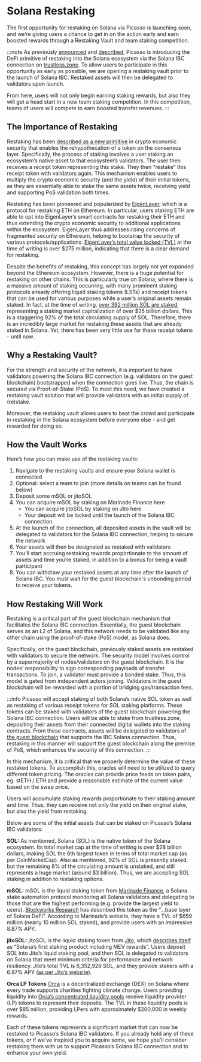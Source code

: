 # Solana Restaking

The first opportunity for restaking on Solana via Picasso is launching soon, and we’re giving users a chance to get in on the action early and earn boosted rewards through a Restaking Vault and team staking competition.

:::note
As previously [announced](https://twitter.com/Picasso_Network/status/1734941879068762305) and [described](https://medium.com/@Picasso_Network/restaking-is-coming-to-solana-via-picasso-5ea0b027d269), Picasso is introducing the DeFi primitive of restaking into the Solana ecosystem via the Solana IBC connection on [trustless.zone](https://www.trustless.zone/). To allow users to participate in this opportunity as early as possible, we are opening a restaking vault prior to the launch of Solana IBC. Restaked assets will then be delegated to validators upon launch. 

From here, users will not only begin earning staking rewards, but also they will get a head start in a new team staking competition. In this competition, teams of users will compete to earn boosted transfer revenues.
:::

## The Importance of Restaking
Restaking has been [described as a new primitive](https://consensys.io/blog/eigenlayer-a-restaking-primitive) in crypto economic security that enables the rehypothecation of a token on the consensus layer. Specifically, the process of staking involves a user staking an ecosystem’s native asset to that ecosystem’s validators. The user then receives a receipt token representing this stake. They then “restake” this receipt token with validators again. This mechanism enables users to multiply the crypto economic security (and the yield) of their initial tokens, as they are essentially able to stake the same assets twice, receiving yield and supporting PoS validation both times.

Restaking has been pioneered and popularized by [EigenLayer](https://www.eigenlayer.xyz/), which is a protocol for restaking ETH on Ethereum. In particular, users staking ETH are able to opt into EigenLayer’s smart contracts for restaking their ETH and thus extending the crypto economic security to additional applications within the ecosystem. EigenLayer thus addresses rising concerns of fragmented security on Ethereum, helping to bootstrap the security of various protocols/applications. [EigenLayer’s total value locked (TVL)](https://defillama.com/protocol/eigenlayer) at the time of writing is over $275 million, indicating that there is a clear demand for restaking.

Despite the benefits of restaking, this concept has largely not yet expanded beyond the Ethereum ecosystem. However, there is a huge potential for restaking on other chains. This is particularly true on Solana, where there is a massive amount of staking occurring, with many prominent staking protocols already offering liquid staking tokens (LSTs) and receipt tokens that can be used for various purposes while a user’s original assets remain staked. In fact, at the time of writing, [over 392 million SOL are staked](https://solanacompass.com/statistics/staking), representing a staking market capitalization of over $25 billion dollars. This is a staggering 92% of the total circulating supply of SOL. Therefore, there is an incredibly large market for restaking these assets that are already staked in Solana. Yet, there has been very little use for these receipt tokens - until now.

## Why a Restaking Vault?
For the strength and security of the network, it is important to have validators powering the Solana IBC connection (e.g. validators on the guest blockchain) bootstrapped when the connection goes live. Thus, the chain is secured via Proof-of-Stake (PoS). To meet this need, we have created a restaking vault solution that will provide validators with an initial supply of (re)stake. 

Moreover, the restaking vault allows users to beat the crowd and participate in restaking in the Solana ecosystem before everyone else - and get rewarded for doing so. 

## How the Vault Works

Here’s how you can make use of the restaking vaults:

1. Navigate to the restaking vaults and ensure your Solana wallet is connected
2. Optional: select a team to join (more details on teams can be found below)
3. Deposit some mSOL or jitoSOL
4. You can acquire mSOL by staking on Marinade Finance here
   - You can acquire jitoSOL by staking on Jito here
   - Your deposit will be locked until the launch of the Solana IBC connection
5. At the launch of the connection, all deposited assets in the vault will be delegated to validators for the Solana IBC connection, helping to secure the network
6. Your assets will then be designated as restaked with validators
7. You’ll start accruing restaking rewards proportionate to the amount of assets and time you’re staked, in addition to a bonus for being a vault participant
8. You can withdraw your restaked assets at any time after the launch of Solana IBC. You must wait for the guest blockchain's unbonding period to receive your tokens.

## How Restaking Will Work

Restaking is a critical part of the guest blockchain mechanism that facilitates the Solana IBC connection. Essentially, the guest blockchain serves as an L2 of Solana, and this network needs to be validated like any other chain using the proof-of-stake (PoS) model, as Solana does. 

Specifically, on the guest blockchain, previously staked assets are restaked with validators to secure the network. The security model involves control by a supermajority of nodes/validators on the guest blockchain. It is the nodes’ responsibility to sign corresponding payloads of transfer transactions. To join, a validator must provide a bonded stake. Thus, this model is gated from independent actors joining. Validators in the guest blockchain will be rewarded with a portion of bridging gas/transaction fees.

:::info
Picasso will accept staking of both Solana’s native SOL token as well as restaking of various receipt tokens for SOL staking platforms. These tokens can be staked with validators of the guest blockchain powering the Solana IBC connection. Users will be able to stake from trustless.zone, depositing their assets from their connected digital wallets into the staking contracts. From these contracts, assets will be delegated to validators of [the guest blockchain](https://research.composable.finance/t/crossing-the-cross-blockchain-interoperability-chasm/33) that supports the IBC Solana connection. Thus, restaking in this manner will support the guest blockchain along the premise of PoS, which enhances the security of this connection.
:::

In this mechanism, it is critical that we properly determine the value of these restaked tokens. To accomplish this, oracles will need to be utilized to query different token pricing. The oracles can provide price feeds on token pairs, eg. stETH / ETH and provide a reasonable estimate of the current value based on the swap price. 

Users will accumulate staking rewards proportionate to their staking amount and time. Thus, they can receive not only the yield on their original stake, but also the yield from restaking.

Below are some of the initial assets that can be staked on Picasso’s Solana IBC validators:

**SOL:**
As mentioned, Solana (SOL) is the native token of the Solana ecosystem. Its total market cap at the time of writing is over $28 billion dollars, making SOL the 6th largest token in terms of total market cap (as per CoinMarketCap). Also as mentioned, 92% of SOL is presently staked, but the remaining 8% of the circulating amount is unstaked, and still represents a huge market (around $3 billion). Thus, we are accepting SOL staking in addition to restaking options.

**mSOL:**
mSOL is the liquid staking token from [Marinade Finance](https://marinade.finance/), a Solana stake automation protocol monitoring all Solana validators and delegating to those that are the highest performing (e.g. provide the largest yield to users). [Blockworks Research](https://www.blockworksresearch.com/research/marinade-finance-the-base-layer-for-solana-defi) has described this token as the “...base layer of Solana DeFi”. According to Marinade’s website, they have a TVL of $659 million (nearly 10 million SOL staked), and provide users with an impressive 8.87% APY.

**jitoSOL:**
jitoSOL is the liquid staking token from [Jito](https://www.jito.network/), which [describes itself](https://www.jito.network/docs/jitosol/overview/) as “Solana’s first staking product including MEV rewards”. Users deposit SOL into Jito’s liquid staking pool, and then SOL is delegated to validators on Solana that meet minimum criteria for performance and network resiliency. Jito’s total TVL is 6,352,926 SOL, and they provide stakers with a 6.97% APY ([as per Jito’s website](https://www.jito.network/stats/)).

**Orca LP Tokens**
[Orca](https://www.orca.so/) is a decentralized exchange (DEX) on Solana where every trade supports charities fighting climate change. Users providing liquidity into [Orca’s concentrated liquidity pools](https://v1.orca.so/liquidity) receive liquidity provider (LP) tokens to represent their deposits. The TVL in these liquidity pools is over $85 million, providing LPers with approximately $200,000 in weekly rewards.

Each of these tokens represents a significant market that can now be restaked to Picasso’s Solana IBC validators. If you already hold any of these tokens, or if we’ve inspired you to acquire some, we hope you’ll consider restaking them with us to support Picasso’s Solana IBC connection and to enhance your own yield.



